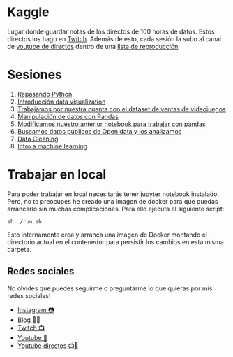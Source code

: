 # Kaggle
Lugar donde guardar notas de los directos de 100 horas de datos. Estos directos
los hago en [Twitch]. Además de esto, cada sesión la subo al canal de 
[youtube de directos][youtube-directos] dentro de una 
[lista de reproducción][lista-directos]

# Sesiones

1. [Repasando Python](00-Repasando-python)
2. [Introducción data visualization](01-Data-visualization)
2. [Trabajamos por nuestra cuenta con el dataset de ventas de videojuegos](02-video-game-sales)
3. [Manipulación de datos con Pandas](03-Pandas)
4. [Modificamos nuestro anterior notebook para trabajar con pandas](04-video-game-sales-with-pandas/videogames-sales.html)
5. [Buscamos datos públicos de Open data y los analizamos](05-open-data)
6. [Data Cleaning](06-data-cleaning)
7. [Intro a machine learning](07-intro-to-machine-learning)

# Trabajar en local

Para poder trabajar en local necesitarás tener jupyter notebook instalado. Pero,
no te preocupes he creado una imagen de docker para que puedas arrancarlo sin
muchas complicaciones. Para ello ejecuta el siguiente script:

```shell
sh ./run.sh
```

Esto internamente crea y arranca una imagen de Docker montando el directorio
actual en el contenedor para persistir los cambios en esta misma carpeta.

## Redes sociales

No olvides que puedes seguirme o preguntarme lo que quieras por mis redes sociales!

- [Instagram 📷][instagram]
- [Blog ✍🏼][blog]
- [Twitch 📺][Twitch]
- [Youtube 🎥][youtube]
- [Youtube directos 📺🎥][youtube-directos]

[instagram]:http://bit.ly/cristian-suarez-instagram
[blog]:http://bit.ly/cristian-suarez-blog
[youtube]:http://bit.ly/cristian-suarez-youtube
[Twitch]:https://www.twitch.tv/cristian_suarez_dev
[youtube-directos]:http://bit.ly/cristian-suarez-directos
[lista-directos]:https://www.youtube.com/playlist?list=PLZh1qmaTeQ-qvyJ9GOLNEwESIGTQdHAoI
